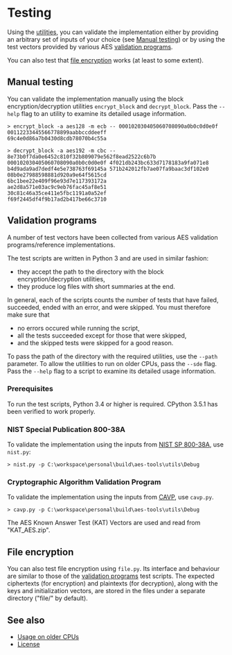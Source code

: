 Testing
=======

Using the [utilities], you can validate the implementation either by providing
an arbitrary set of inputs of your choice (see [Manual testing]) or by using
the test vectors provided by various AES [validation programs].

You can also test that [file encryption] works (at least to some extent).

[utilities]: ../utils/README.md
[Manual testing]: #manual-testing
[validation programs]: #validation-programs
[file encryption]: #file-encryption

Manual testing
--------------

You can validate the implementation manually using the block
encryption/decryption utilities `encrypt_block` and `decrypt_block`.
Pass the `--help` flag to an utility to examine its detailed usage information.

```
> encrypt_block -a aes128 -m ecb -- 000102030405060708090a0b0c0d0e0f 00112233445566778899aabbccddeeff
69c4e0d86a7b0430d8cdb78070b4c55a
```

```
> decrypt_block -a aes192 -m cbc -- 8e73b0f7da0e6452c810f32b809079e562f8ead2522c6b7b 000102030405060708090a0b0c0d0e0f 4f021db243bc633d7178183a9fa071e8 b4d9ada9ad7dedf4e5e738763f69145a 571b242012fb7ae07fa9baac3df102e0 08b0e27988598881d920a9e64f5615cd
6bc1bee22e409f96e93d7e117393172a
ae2d8a571e03ac9c9eb76fac45af8e51
30c81c46a35ce411e5fbc1191a0a52ef
f69f2445df4f9b17ad2b417be66c3710
```

Validation programs
-------------------

A number of test vectors have been collected from various AES validation
programs/reference implementations.

The test scripts are written in Python 3 and are used in similar fashion:

* they accept the path to the directory with the block encryption/decryption
utilities,
* they produce log files with short summaries at the end.

In general, each of the scripts counts the number of tests that have failed,
succeeded, ended with an error, and were skipped.
You must therefore make sure that

* no errors occured while running the script,
* all the tests succeeded except for those that were skipped,
* and the skipped tests were skipped for a good reason.

To pass the path of the directory with the required utilities, use the `--path`
parameter.
To allow the utilities to run on older CPUs, pass the `--sde` flag.
Pass the `--help` flag to a script to examine its detailed usage information.

### Prerequisites

To run the test scripts, Python 3.4 or higher is required.
CPython 3.5.1 has been verified to work properly.

### NIST Special Publication 800-38A

To validate the implementation using the inputs from [NIST SP 800-38A], use
`nist.py`:

```
> nist.py -p C:\workspace\personal\build\aes-tools\utils\Debug
```

[NIST SP 800-38A]: http://csrc.nist.gov/publications/nistpubs/800-38a/sp800-38a.pdf

### Cryptographic Algorithm Validation Program

To validate the implementation using the inputs from [CAVP], use `cavp.py`.

```
> cavp.py -p C:\workspace\personal\build\aes-tools\utils\Debug
```

The AES Known Answer Test (KAT) Vectors are used and read from "KAT_AES.zip".

[CAVP]: http://csrc.nist.gov/groups/STM/cavp/

File encryption
---------------

You can also test file encryption using `file.py`.
Its interface and behaviour are similar to those of the [validation programs]
test scripts.
The expected ciphertexts (for encryption) and plaintexts (for decryption),
along with the keys and initialization vectors, are stored in the files under
a separate directory ("file/" by default).

See also
--------

* [Usage on older CPUs]
* [License]

[Usage on older CPUs]: ../README.md#usage-on-older-cpus
[License]: ../README.md#license
